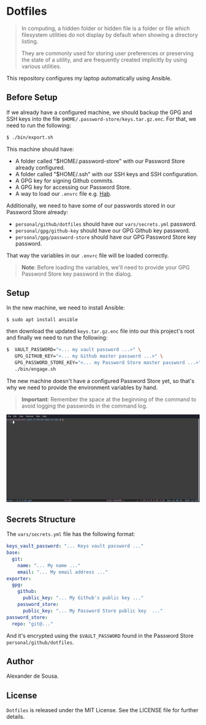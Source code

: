 # Dotfiles

> In computing, a hidden folder or hidden file is a folder or file which
> filesystem utilities do not display by default when showing a directory
> listing.
>
> They are commonly used for storing user preferences or preserving the state of
> a utility, and are frequently created implicitly by using various utilities.

This repository configures my laptop automatically using Ansible.

## Before Setup

If we already have a configured machine, we should backup the GPG and SSH keys
into the file `$HOME/.password-store/keys.tar.gz.enc`. For that, we need to run
the following:

```bash
$ ./bin/export.sh
```

This machine should have:

- A folder called "$HOME/.password-store" with our Password Store already
  configured.
- A folder called "$HOME/.ssh" with our SSH keys and SSH configuration.
- A GPG key for signing Github commits.
- A GPG key for accessing our Password Store.
- A way to load our `.envrc` file e.g. [Hab](https://github.com/alexdesousa/hab).

Additionally, we need to have some of our passwords stored in our Password
Store already:

- `personal/github/dotfiles` should have our `vars/secrets.yml` password.
- `personal/gpg/github-key` should have our GPG Github key password.
- `personal/gpg/password-store` should have our GPG Password Store key password.

That way the variables in our `.envrc` file will be loaded correctly.

> **Note**: Before loading the variables, we'll need to provide your GPG
> Password Store key password in the dialog.

## Setup

In the new machine, we need to install Ansible:

```
$ sudo apt install ansible
```

then download the updated `keys.tar.gz.enc` file into our this project's root
and finally we need to run the following:

```bash
$  VAULT_PASSWORD="<... my vault password ...>" \
   GPG_GITHUB_KEY="<... my Github master password ...>" \
   GPG_PASSWORD_STORE_KEY="<... my Password Store master password ...>" \
   ./bin/engage.sh
```

The new machine doesn't have a configured Password Store yet, so that's why we
need to provide the environment variables by hand.

> **Important**: Remember the space at the beginning of the command to avoid
> logging the passwords in the command log.

![Shell preview](shell.gif)

## Secrets Structure

The `vars/secrets.yml` file has the following format:

```yaml
keys_vault_password: "... Keys vault password ..."
base:
  git:
    name: "... My name ..."
    email: "... My email address ..."
exporter:
  gpg:
    github:
      public_key: "... My Github's public key ..."
    password_store:
      public_key: "... My Password Store public key  ..."
password_store:
  repo: "git@..."
```

And it's encrypted using the `$VAULT_PASSWORD` found in the Password Store
`personal/github/dotfiles`.

## Author

Alexander de Sousa.

## License

`Dotfiles` is released under the MIT License. See the LICENSE file for further
details.
